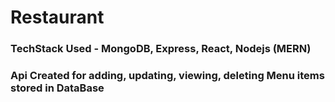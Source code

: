 # Restaurant

### TechStack Used - MongoDB, Express, React, Nodejs (MERN)

### Api Created for adding, updating, viewing, deleting Menu items stored in DataBase